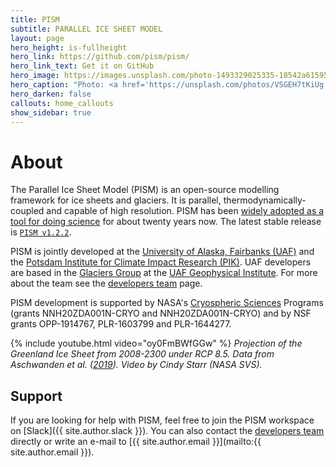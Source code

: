 ```yaml
---
title: PISM
subtitle: PARALLEL ICE SHEET MODEL
layout: page
hero_height: is-fullheight
hero_link: https://github.com/pism/pism/
hero_link_text: Get it on GitHub
hero_image: https://images.unsplash.com/photo-1493329025335-18542a61595f
hero_caption: "Photo: <a href='https://unsplash.com/photos/VSGEH7tKiUg'>C. Matias / Unsplash</a>"
hero_darken: false
callouts: home_callouts
show_sidebar: true
---
```


# About

The Parallel Ice Sheet Model (PISM) is an open-source modelling framework for ice sheets and glaciers. It is parallel, thermodynamically-coupled and capable of high
resolution. PISM has been [widely adopted as a tool for doing science](/publications/) for about twenty years now. The latest stable release is [`PISM v1.2.2`](https://github.com/pism/pism/releases).

PISM is jointly developed at the [University of Alaska, Fairbanks (UAF)](http://www.uaf.edu/) and the [Potsdam Institute for Climate Impact Research (PIK)](http://www.pik-potsdam.de/). UAF developers are based in the [Glaciers Group](https://glaciers.gi.alaska.edu) at the [UAF Geophysical Institute](https://www.gi.alaska.edu). For more about the team see the [developers team](/team/) page.

PISM development is supported by NASA's [Cryospheric Sciences](http://ice.nasa.gov/) Programs (grants NNH20ZDA001N-CRYO and NNH20ZDA001N-CRYO) and by NSF grants OPP-1914767, PLR-1603799 and PLR-1644277.

{% include youtube.html video="oy0FmBWfGGw" %}
*Projection of the Greenland Ice Sheet from 2008-2300 under RCP 8.5. Data from Aschwanden et al. ([2019](https://doi.org/10.1126/sciadv.aav9396)). Video by Cindy Starr (NASA SVS).*

## Support

If you are looking for help with PISM, feel free to join the PISM workspace on [Slack]({{ site.author.slack }}). You can also contact the [developers team](/team/) directly or write an e-mail to [{{ site.author.email }}](mailto:{{ site.author.email }}).